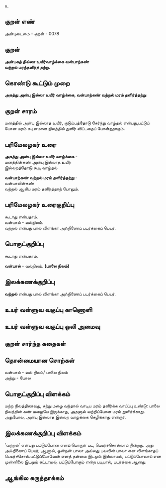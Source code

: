 உ

## குறள் எண் 

அன்புடைமை – குறள் - 0078  

## குறள் 

**அன்பகத் தில்லா உயிர்வாழ்க்கை வன்பாற்கண்  
வற்றல் மரந்தளிர்த் தற்று.** 

## கொண்டு கூட்டும் முறை

**அகத்து அன்பு இல்லா உயிர் வாழ்க்கை, வன்பாற்கண் வற்றல் மரம் தளிர்த்தற்று**  

## குறள் சாரம் 

மனத்தில் அன்பு இல்லாத உயிர், குடும்பத்தோடு சேர்ந்து வாழ்தல் என்பது,பட்டுப் போன மரம் கடினமான நிலத்தில் துளிர் விட்டதைப் போன்றதாகும்.

## பரிமேலழகர் உரை

**அகத்து அன்பு இல்லா உயிர் வாழ்க்கை** -  
மனத்தின்கண் அன்பு இல்லாத உயிர்  
இல்லறத்தோடு கூடி வாழ்தல்  

**வன்பாற்கண் வற்றல் மரம் தளிர்த்தற்று** -  
வன்பாலின்கண்  
வற்றல் ஆகிய மரம் தளிர்த்தாற் போலும். 

## பரிமேலழகர் உரைகுறிப்பு   

கூடாது என்பதாம்.  
வன்பால் - வல்நிலம்.  
வற்றல் என்பது பால் விளங்கா அஃறிணைப் படர்க்கைப் பெயர்.  

## பொருட்குறிப்பு 

கூடாது என்பதாம். 

**வன்பால்** - வல்நிலம். **(பாலை நிலம்)** 

## இலக்கணக்குறிப்பு  

 **வற்றல்** என்பது பால் விளங்கா அஃறிணைப் படர்க்கைப் பெயர்.
 
## உயர் வள்ளுவ வகுப்பு காணொளி


## உயர் வள்ளுவ வகுப்பு ஒலி அமைவு 

 
## குறள் சார்ந்த கதைகள் 


## தொன்மையான சொற்கள்

வன்பால் - வல் நிலம்/ பாலை நிலம்  
அற்று - போல 

## பொருட்குறிப்பு விளக்கம்

மற்ற நிலத்திலாவது, சற்று மழை வந்தால் வாடிய மரம் தளிர்க்க வாய்ப்பு உண்டு: பாலை நிலத்தின் கண் மழையே இருக்காது, அதனால் வற்றிப்போன மரம் துளிர்க்காது. அதுபோல, அன்பு இல்லாத இல்லற வாழ்க்கை செழிக்காது என்றார்.

## இலக்கணக்குறிப்பு விளக்கம்

'வற்றல்' என்பது பட்டுப்போன எனப் பொருள் பட, பெயர்ச்சொல்லாய்  நின்றது. அது அஃறிணைப் பெயர், ஆனால், ஒன்றன் பாலா அல்லது பலவின் பாலா என விளங்காதப் பெயர்ச்சொல்.பட்டுப்போவேன் எனத் தன்மை இடமும் இல்லாமல், பட்டுப்போவாய் என முன்னிலை இடமும் சுட்டாமல், பட்டுப்போகும் என்ற படியால், படர்க்கை ஆனது.  

## ஆங்கில கருத்தாக்கம் 


